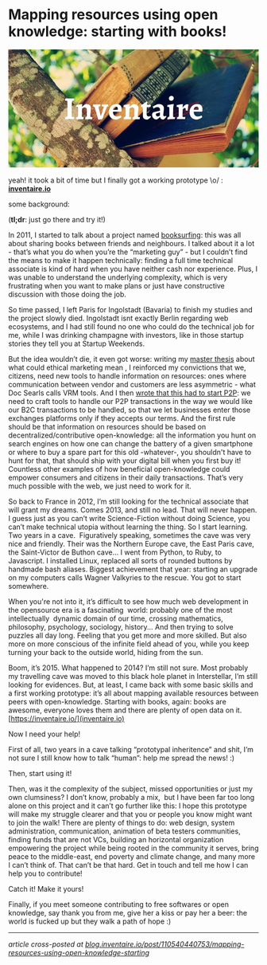 <h1>Mapping resources using open knowledge: starting with books!</h1>

<a href="https://inventaire.io">
  <img src="/assets/img/inventaire-sarah-buckley-6117998074-CC-BY.jpg" alt="inventaire.io" class="cover">
</a>

yeah! it took a bit of time but I finally got a working prototype \o/ : [**inventaire.io**](https://inventaire.io/)

some background:

(**tl;dr**: just go there and try it!)

In 2011, I started to talk about a project named [booksurfing](http://booksurfing.tumblr.com/): this was all about sharing books between friends and neighbours. I talked about it a lot - that’s what you do when you’re the “marketing
guy” - but I couldn’t find the means to make it happen technically:
finding a full time technical associate is kind of hard when you have
neither cash nor experience. Plus, I was unable to understand the
underlying complexity, which is very frustrating when you want to make
plans or just have constructive discussion with those doing the job.

So
time passed, I left Paris for Ingolstadt (Bavaria) to finish my studies
and the project slowly died. Ingolstadt isnt exactly Berlin regarding
web ecosystems, and I had still found no one who could do the technical
job for me, while I was drinking champagne with investors, like in those
startup stories they tell you at Startup Weekends.

But
the idea wouldn’t die, it even got worse: writing my [master
thesis](http://maxlath.eu/paper-ethical-marketing/) about what could
ethical marketing mean , I reinforced my convictions that we, citizens,
need new tools to handle information on resources: ones where
communication between vendor and customers are less asymmetric - what
Doc Searls calls VRM tools. And I then [wrote that this had to start P2P](http://maxlath.eu/p2p-rm): we need to craft tools to handle our P2P
transactions in the way we would like our B2C transactions to be
handled, so that we let businesses enter those exchanges platforms only
if they accepts our terms. And the first rule should be that information
on resources should be based on decentralized/contributive
open-knowledge: all the information you hunt on search engines on how
one can change the battery of a given smartphone or where to buy a spare
part for this old -whatever-, you shouldn't have to hunt for that, that
should ship with your digital bill when you first buy it! Countless
other examples of how beneficial open-knowledge could empower consumers
and citizens in their daily transactions. That’s very much possible with
the web, we just need to work for it.

So
back to France in 2012, I’m still looking for the technical associate
that will grant my dreams. Comes 2013, and still no lead. That will
never happen. I guess just as you can’t write Science-Fiction without
doing Science, you can’t make technical utopia without learning the
thing. So I start learning. Two years in a cave.  Figuratively speaking,
sometimes the cave was very nice and friendly. Their was the Northern
Europe cave, the East Paris cave, the Saint-Victor de Buthon cave… I
went from Python, to Ruby, to Javascript. I installed Linux, replaced
all sorts of rounded buttons by handmade bash aliases. Biggest
achievement that year: starting an upgrade on my computers calls Wagner
Valkyries to the rescue. You got to start somewhere.

When
you're not into it, it’s difficult to see how much web development in the
opensource era is a fascinating  world: probably one of the most
intellectually  dynamic domain of our time, crossing mathematics,
philosophy, psychology, sociology, history... And then trying to
solve puzzles all day long. Feeling that you get more and more skilled.
But also more on more conscious of the infinite field ahead of you,
while you keep turning your back to the outside world, hiding from the
sun.

Boom, it’s 2015. What
happened to 2014? I’m still not sure. Most probably my travelling cave
was moved to this black hole planet in Interstellar, I’m still looking
for evidences. But, at least, I came back with some basic skills and a
first working prototype: it’s all about mapping available resources
between peers with open-knowledge.
Starting with books, again: books
are awesome, everyone loves them and there are plenty of open data on
it. [https://inventaire.io/](inventaire.io)

Now I need your help!

First
of all, two years in a cave talking “prototypal inheritence” and shit,
I’m not sure I still know how to talk “human”: help me spread the news!
:)

Then, start using it!

Then,
was it the complexity of the subject, missed opportunities or just my
own clumsiness? I don’t know, probably a mix,  but I have been far too
long alone on this project and it can’t go further like this: I hope
this prototype will make my struggle clearer and that you or people you
know might want to join the walk! There are plenty of things to do: web
design, system administration, communication, animation of beta testers
communities, finding funds that are not VCs, building an horizontal
organization empowering the project while being rooted in the community
it serves, bring peace to the middle-east, end poverty and climate
change, and many more I can’t think of. That can’t be that hard. Get in
touch and tell me how I can help you to contribute!

Catch it! Make it yours!

Finally,
if you meet someone contributing to free softwares or open knowledge,
say thank you from me, give her a kiss or pay her a beer: the world is
fucked up but they walk a path of hope :)

<!-- INVLINKS --><!-- INVLINKS -->

<hr>

*article cross-posted at [blog.inventaire.io/post/110540440753/mapping-resources-using-open-knowledge-starting](http://blog.inventaire.io/post/110540440753/mapping-resources-using-open-knowledge-starting)*

<!-- ITEMFOOTER --><!-- ITEMFOOTER -->
